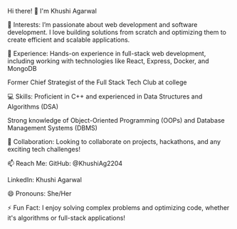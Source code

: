 Hi there! 👋 I'm Khushi Agarwal

👀 Interests:
I’m passionate about web development and software development. I love building solutions from scratch and optimizing them to create efficient and scalable applications.


💼 Experience:
Hands-on experience in full-stack web development, including working with technologies like React, Express, Docker, and MongoDB

Former Chief Strategist of the Full Stack Tech Club at college


💻 Skills:
Proficient in C++ and experienced in Data Structures and Algorithms (DSA)

Strong knowledge of Object-Oriented Programming (OOPs) and Database Management Systems (DBMS)


💞️ Collaboration:
Looking to collaborate on projects, hackathons, and any exciting tech challenges!


📫 Reach Me:
GitHub: @KhushiAg2204

LinkedIn: Khushi Agarwal


😄 Pronouns: She/Her


⚡ Fun Fact:
I enjoy solving complex problems and optimizing code, whether it's algorithms or full-stack applications!
